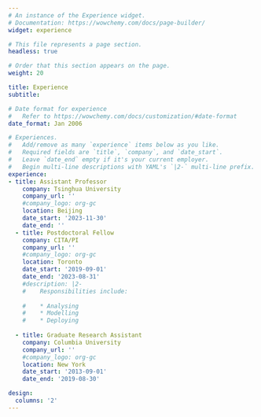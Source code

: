 ```yaml
---
# An instance of the Experience widget.
# Documentation: https://wowchemy.com/docs/page-builder/
widget: experience

# This file represents a page section.
headless: true

# Order that this section appears on the page.
weight: 20

title: Experience
subtitle:

# Date format for experience
#   Refer to https://wowchemy.com/docs/customization/#date-format
date_format: Jan 2006

# Experiences.
#   Add/remove as many `experience` items below as you like.
#   Required fields are `title`, `company`, and `date_start`.
#   Leave `date_end` empty if it's your current employer.
#   Begin multi-line descriptions with YAML's `|2-` multi-line prefix.
experience:
- title: Assistant Professor
    company: Tsinghua University
    company_url: ''
    #company_logo: org-gc
    location: Beijing
    date_start: '2023-11-30'
    date_end: ''
  - title: Postdoctoral Fellow
    company: CITA/PI
    company_url: ''
    #company_logo: org-gc
    location: Toronto
    date_start: '2019-09-01'
    date_end: '2023-08-31'
    #description: |2-
    #    Responsibilities include:
        
    #    * Analysing
    #    * Modelling
    #    * Deploying
    
  - title: Graduate Research Assistant
    company: Columbia University
    company_url: ''
    #company_logo: org-gc
    location: New York
    date_start: '2013-09-01'
    date_end: '2019-08-30'

design:
  columns: '2'
---
```

